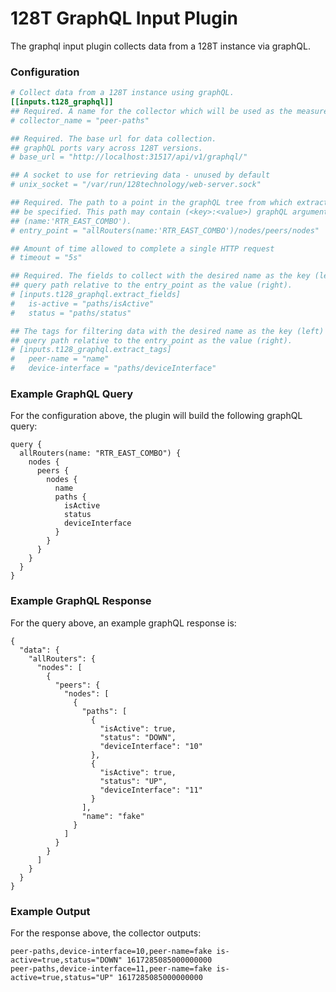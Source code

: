 # 128T GraphQL Input Plugin

The graphql input plugin collects data from a 128T instance via graphQL.

### Configuration

```toml
# Collect data from a 128T instance using graphQL.
[[inputs.t128_graphql]]
## Required. A name for the collector which will be used as the measurement name of the produced data.
# collector_name = "peer-paths"

## Required. The base url for data collection.
## graphQL ports vary across 128T versions.
# base_url = "http://localhost:31517/api/v1/graphql/"

## A socket to use for retrieving data - unused by default
# unix_socket = "/var/run/128technology/web-server.sock"

## Required. The path to a point in the graphQL tree from which extract_fields and extract_tags will
## be specified. This path may contain (<key>:<value>) graphQL arguments such as
## (name:'RTR_EAST_COMBO').
# entry_point = "allRouters(name:'RTR_EAST_COMBO')/nodes/peers/nodes"

## Amount of time allowed to complete a single HTTP request
# timeout = "5s"

## Required. The fields to collect with the desired name as the key (left) and the graphQL 
## query path relative to the entry_point as the value (right).
# [inputs.t128_graphql.extract_fields]
#   is-active = "paths/isActive"
#   status = "paths/status"

## The tags for filtering data with the desired name as the key (left) and the graphQL 
## query path relative to the entry_point as the value (right).
# [inputs.t128_graphql.extract_tags]
#   peer-name = "name"
#   device-interface = "paths/deviceInterface"
```

### Example GraphQL Query
For the configuration above, the plugin will build the following graphQL query:

```
query {
  allRouters(name: "RTR_EAST_COMBO") {
    nodes {
      peers {
        nodes {
          name
          paths {
            isActive
            status
            deviceInterface
          }
        }
      }
    }
  }
}
```

### Example GraphQL Response
For the query above, an example graphQL response is:

```
{
  "data": {
    "allRouters": {
      "nodes": [
        {
          "peers": {
            "nodes": [
              {
                "paths": [
                  {
                    "isActive": true,
                    "status": "DOWN",
                    "deviceInterface": "10"
                  },
                  {
                    "isActive": true,
                    "status": "UP",
                    "deviceInterface": "11"
                  }
                ],
                "name": "fake"
              }
            ]
          }
        }
      ]
    }
  }
}
```

### Example Output
For the response above, the collector outputs:

```
peer-paths,device-interface=10,peer-name=fake is-active=true,status="DOWN" 1617285085000000000
peer-paths,device-interface=11,peer-name=fake is-active=true,status="UP" 1617285085000000000
```
